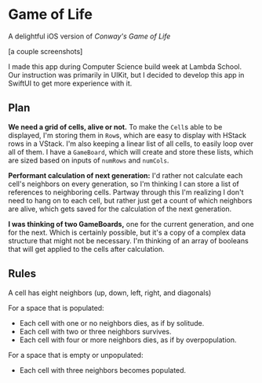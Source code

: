 # Game of Life

A delightful iOS version of *Conway's Game of Life*

[a couple screenshots]

I made this app during Computer Science build week at Lambda School. Our instruction was primarily in UIKit, but I decided to develop this app in SwiftUI to get more experience with it.  


## Plan

**We need a grid of cells, alive or not.** To make the `Cell`s able to be displayed, I'm storing them in `Row`s, which are easy to display with HStack rows in a VStack. I'm also keeping a linear list of all cells, to easily loop over all of them. I have a `GameBoard`, which will create and store these lists, which are sized based on inputs of `numRows` and `numCols`.

**Performant calculation of next generation:** I'd rather not calculate each cell's neighbors on every generation, so I'm thinking I can store a list of references to neighboring cells. Partway through this I'm realizing I don't need to hang on to each cell, but rather just get a count of which neighbors are alive, which gets saved for the calculation of the next generation.

**I was thinking of two GameBoards,** one for the current generation, and one for the next. Which is certainly possible, but it's a copy of a complex data structure that might not be necessary. I'm thinking of an array of booleans that will get applied to the cells after calculation.

## Rules

A cell has eight neighbors (up, down, left, right, and diagonals)

For a space that is populated:

* Each cell with one or no neighbors dies, as if by solitude.
* Each cell with two or three neighbors survives.
* Each cell with four or more neighbors dies, as if by overpopulation.

For a space that is empty or unpopulated:

* Each cell with three neighbors becomes populated.
